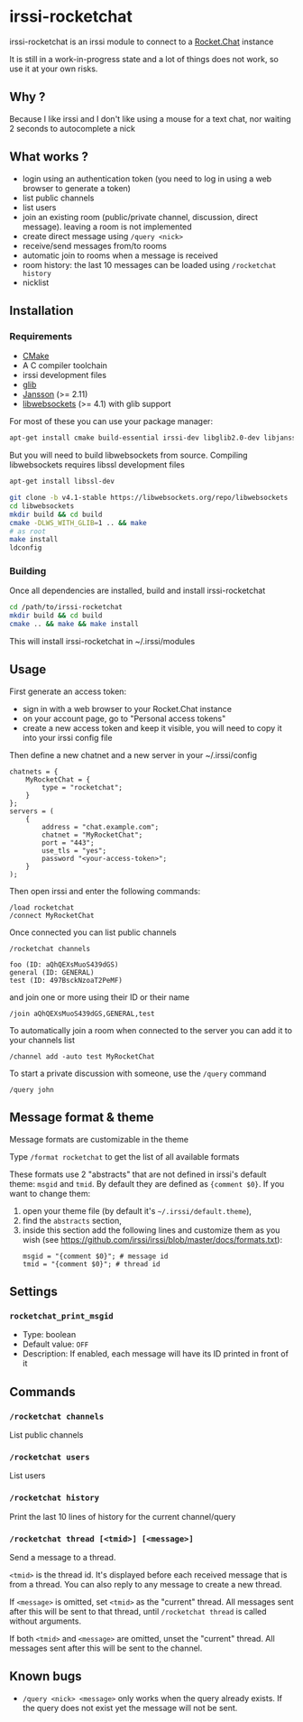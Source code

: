 # irssi-rocketchat

irssi-rocketchat is an irssi module to connect to a [Rocket.Chat] instance

It is still in a work-in-progress state and a lot of things does not work, so
use it at your own risks.

## Why ?

Because I like irssi and I don't like using a mouse for a text chat, nor
waiting 2 seconds to autocomplete a nick

## What works ?

* login using an authentication token (you need to log in using a web browser
  to generate a token)
* list public channels
* list users
* join an existing room (public/private channel, discussion, direct message).
  leaving a room is not implemented
* create direct message using `/query <nick>`
* receive/send messages from/to rooms
* automatic join to rooms when a message is received
* room history: the last 10 messages can be loaded using `/rocketchat history`
* nicklist

## Installation

### Requirements

* [CMake](https://cmake.org)
* A C compiler toolchain
* irssi development files
* [glib](https://developer.gnome.org/glib/)
* [Jansson](https://digip.org/jansson/) (>= 2.11)
* [libwebsockets](https://libwebsockets.org/) (>= 4.1) with glib support

For most of these you can use your package manager:

```sh
apt-get install cmake build-essential irssi-dev libglib2.0-dev libjansson-dev
```

But you will need to build libwebsockets from source. Compiling libwebsockets
requires libssl development files

```sh
apt-get install libssl-dev
```

```sh
git clone -b v4.1-stable https://libwebsockets.org/repo/libwebsockets
cd libwebsockets
mkdir build && cd build
cmake -DLWS_WITH_GLIB=1 .. && make
# as root
make install
ldconfig
```

### Building

Once all dependencies are installed, build and install irssi-rocketchat

```sh
cd /path/to/irssi-rocketchat
mkdir build && cd build
cmake .. && make && make install
```

This will install irssi-rocketchat in ~/.irssi/modules

## Usage

First generate an access token:

* sign in with a web browser to your Rocket.Chat instance
* on your account page, go to "Personal access tokens"
* create a new access token and keep it visible, you will need to copy it into
  your irssi config file

Then define a new chatnet and a new server in your ~/.irssi/config

```
chatnets = {
    MyRocketChat = {
        type = "rocketchat";
    }
};
servers = (
    {
        address = "chat.example.com";
        chatnet = "MyRocketChat";
        port = "443";
        use_tls = "yes";
        password "<your-access-token>";
    }
);
```

Then open irssi and enter the following commands:

```
/load rocketchat
/connect MyRocketChat
```

Once connected you can list public channels

```
/rocketchat channels
```

```
foo (ID: aQhQEXsMuoS439dGS)
general (ID: GENERAL)
test (ID: 497BsckNzoaT2PeMF)
```

and join one or more using their ID or their name

```
/join aQhQEXsMuoS439dGS,GENERAL,test
```

To automatically join a room when connected to the server you can add it to
your channels list

```
/channel add -auto test MyRocketChat
```

To start a private discussion with someone, use the `/query` command

```
/query john
```

## Message format & theme

Message formats are customizable in the theme

Type `/format rocketchat` to get the list of all available formats

These formats use 2 "abstracts" that are not defined in irssi's default theme:
`msgid` and `tmid`. By default they are defined as `{comment $0}`. If you want
to change them:

1. open your theme file (by default it's `~/.irssi/default.theme`),
2. find the `abstracts` section,
3. inside this section add the following lines and customize them as you wish
   (see https://github.com/irssi/irssi/blob/master/docs/formats.txt):
   ```
   msgid = "{comment $0}"; # message id
   tmid = "{comment $0}"; # thread id
   ```

## Settings

### `rocketchat_print_msgid`

- Type: boolean
- Default value: `OFF`
- Description: If enabled, each message will have its ID printed in front of it

## Commands

### `/rocketchat channels`

List public channels

### `/rocketchat users`

List users

### `/rocketchat history`

Print the last 10 lines of history for the current channel/query

### `/rocketchat thread [<tmid>] [<message>]`

Send a message to a thread.

`<tmid>` is the thread id. It's displayed before each received message that is
from a thread. You can also reply to any message to create a new thread.

If `<message>` is omitted, set `<tmid>` as the "current" thread.
All messages sent after this will be sent to that thread, until
`/rocketchat thread` is called without arguments.

If both `<tmid>` and `<message>` are omitted, unset the "current" thread.
All messages sent after this will be sent to the channel.

## Known bugs

* `/query <nick> <message>` only works when the query already exists. If the
  query does not exist yet the message will not be sent.

[Rocket.Chat]: https://rocket.chat/
